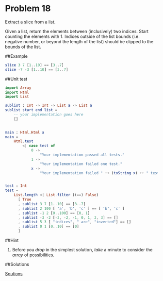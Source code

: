 # Problem 18

Extract a slice from a list.

Given a list, return the elements between (inclusively) two indices. Start counting the elements with 1. Indices outside of the list bounds (i.e. negative number, or beyond the length of the list) should be clipped to the bounds of the list. 

##Example
```elm
slice 3 7 [1..10] == [3..7]
slice -7 -3 [1..10] == [3..7]
```
##Unit test
```elm
import Array
import Html
import List

sublist : Int -> Int -> List a -> List a 
sublist start end list = 
    -- your implementation goes here
    []
    

main : Html.Html a 
main =
    Html.text
        <| case test of 
            0 -> 
                "Your implementation passed all tests."
            1 -> 
                "Your implementation failed one test."
            x -> 
                "Your implementation failed " ++ (toString x) ++ " tests."


test : Int
test =
    List.length <| List.filter ((==) False)
      [ True
      , sublist 3 7 [1..10] == [3..7]
      , sublist 2 100 [ 'a', 'b', 'c' ] == [ 'b', 'c' ]
      , sublist -1 2 [0..100] == [0, 1]
      , sublist -3 -2 [-3, -2, -1, 0, 1, 2, 3] == []
      , sublist 5 3 [ "indices", " are", "inverted"] == []
      , sublist 0 1 [0..10] == [0]
      ]
```
##Hint
1. Before you *drop* in the simplest solution, *take* a minute to consider the *array* of possibilities.

##Solutions

[Soutions](../s/s18.md)